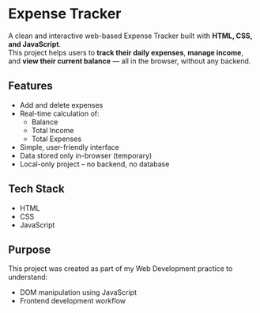# Expense Tracker
A clean and interactive web-based Expense Tracker built with **HTML, CSS, and JavaScript**.  
This project helps users to **track their daily expenses**, **manage income**, and **view their current balance** — all in the browser, without any backend.
## Features

- Add and delete expenses
- Real-time calculation of:
  - Balance
  - Total Income
  - Total Expenses
-  Simple, user-friendly interface
-  Data stored only in-browser (temporary)
-  Local-only project – no backend, no database
 ## Tech Stack

- HTML
- CSS
- JavaScript

 ## Purpose

This project was created as part of my Web Development practice to understand:

- DOM manipulation using JavaScript
- Frontend development workflow


